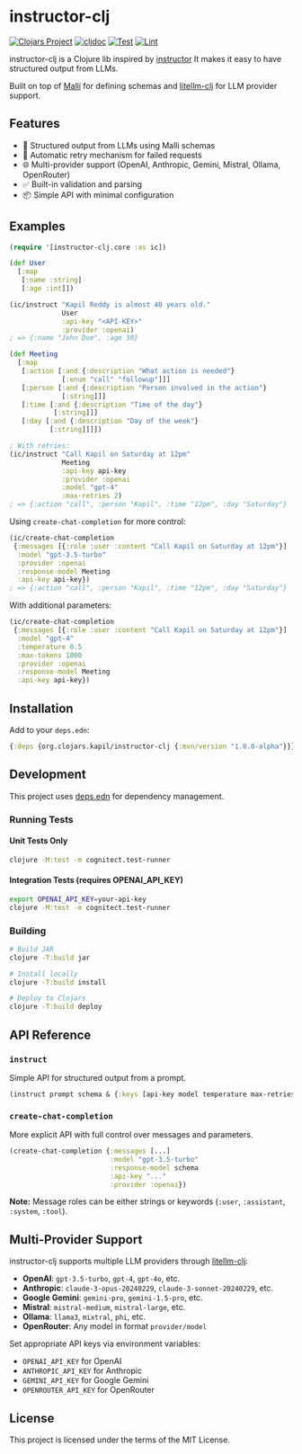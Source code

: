 # instructor-clj

[![Clojars Project](https://img.shields.io/clojars/v/org.clojars.kapil/instructor-clj.svg)](https://clojars.org/org.clojars.kapil/instructor-clj)
[![cljdoc](https://cljdoc.org/badge/org.clojars.kapil/instructor-clj)](https://cljdoc.org/d/org.clojars.kapil/instructor-clj)
[![Test](https://github.com/kapilreddy/instructor-clj/actions/workflows/test.yml/badge.svg)](https://github.com/kapilreddy/instructor-clj/actions/workflows/test.yml)
[![Lint](https://github.com/kapilreddy/instructor-clj/actions/workflows/lint.yml/badge.svg)](https://github.com/kapilreddy/instructor-clj/actions/workflows/lint.yml)

instructor-clj is a Clojure lib inspired by [instructor](https://github.com/jxnl/instructor)
It makes it easy to have structured output from LLMs.

Built on top of [Malli](https://github.com/metosin/malli) for defining schemas and [litellm-clj](https://github.com/unravel-team/clj-litellm) for LLM provider support.

## Features

- 🎯 Structured output from LLMs using Malli schemas
- 🔄 Automatic retry mechanism for failed requests
- 🌐 Multi-provider support (OpenAI, Anthropic, Gemini, Mistral, Ollama, OpenRouter)
- ✅ Built-in validation and parsing
- 📦 Simple API with minimal configuration

## Examples

```clojure
(require '[instructor-clj.core :as ic])

(def User
  [:map
   [:name :string]
   [:age :int]])

(ic/instruct "Kapil Reddy is almost 40 years old."
             User
             :api-key "<API-KEY>"
             :provider :openai)
; => {:name "John Doe", :age 30}
```

```clojure
(def Meeting
  [:map
   [:action [:and {:description "What action is needed"}
             [:enum "call" "followup"]]]
   [:person [:and {:description "Person involved in the action"}
             [:string]]]
   [:time [:and {:description "Time of the day"}
           [:string]]]
   [:day [:and {:description "Day of the week"}
          [:string]]]])

; With retries:
(ic/instruct "Call Kapil on Saturday at 12pm"
             Meeting
             :api-key api-key
             :provider :openai
             :model "gpt-4"
             :max-retries 2)
; => {:action "call", :person "Kapil", :time "12pm", :day "Saturday"}
```

Using `create-chat-completion` for more control:

```clojure
(ic/create-chat-completion
 {:messages [{:role :user :content "Call Kapil on Saturday at 12pm"}]
  :model "gpt-3.5-turbo"
  :provider :openai
  :response-model Meeting
  :api-key api-key})
; => {:action "call", :person "Kapil", :time "12pm", :day "Saturday"}
```

With additional parameters:

```clojure
(ic/create-chat-completion
 {:messages [{:role :user :content "Call Kapil on Saturday at 12pm"}]
  :model "gpt-4"
  :temperature 0.5
  :max-tokens 1000
  :provider :openai
  :response-model Meeting
  :api-key api-key})
```

## Installation

Add to your `deps.edn`:

```clojure
{:deps {org.clojars.kapil/instructor-clj {:mvn/version "1.0.0-alpha"}}}
```

## Development

This project uses [deps.edn](https://clojure.org/guides/deps_and_cli) for dependency management.

### Running Tests

#### Unit Tests Only
```bash
clojure -M:test -m cognitect.test-runner
```

#### Integration Tests (requires OPENAI_API_KEY)
```bash
export OPENAI_API_KEY=your-api-key
clojure -M:test -m cognitect.test-runner
```

### Building

```bash
# Build JAR
clojure -T:build jar

# Install locally
clojure -T:build install

# Deploy to Clojars
clojure -T:build deploy
```

## API Reference

### `instruct`

Simple API for structured output from a prompt.

```clojure
(instruct prompt schema & {:keys [api-key model temperature max-retries provider]})
```

### `create-chat-completion`

More explicit API with full control over messages and parameters.

```clojure
(create-chat-completion {:messages [...] 
                         :model "gpt-3.5-turbo"
                         :response-model schema
                         :api-key "..."
                         :provider :openai})
```

**Note:** Message roles can be either strings or keywords (`:user`, `:assistant`, `:system`, `:tool`).

## Multi-Provider Support

instructor-clj supports multiple LLM providers through [litellm-clj](https://github.com/unravel-team/clj-litellm):

- **OpenAI**: `gpt-3.5-turbo`, `gpt-4`, `gpt-4o`, etc.
- **Anthropic**: `claude-3-opus-20240229`, `claude-3-sonnet-20240229`, etc.
- **Google Gemini**: `gemini-pro`, `gemini-1.5-pro`, etc.
- **Mistral**: `mistral-medium`, `mistral-large`, etc.
- **Ollama**: `llama3`, `mixtral`, `phi`, etc.
- **OpenRouter**: Any model in format `provider/model`

Set appropriate API keys via environment variables:
- `OPENAI_API_KEY` for OpenAI
- `ANTHROPIC_API_KEY` for Anthropic
- `GEMINI_API_KEY` for Google Gemini
- `OPENROUTER_API_KEY` for OpenRouter

## License

This project is licensed under the terms of the MIT License.
